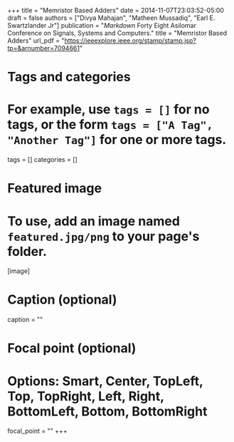 +++
title = "Memristor Based Adders"
date = 2014-11-07T23:03:52-05:00
draft = false
authors = ["Divya Mahajan", "Matheen Mussadiq", "Earl E. Swartzlander Jr"]
publication = "*Markdown* Forty Eight Asilomar Conference on Signals, Systems and Computers."
title = "Memristor Based Adders"
url_pdf = "https://ieeexplore.ieee.org/stamp/stamp.jsp?tp=&arnumber=7094661"

# Tags and categories
# For example, use `tags = []` for no tags, or the form `tags = ["A Tag", "Another Tag"]` for one or more tags.
tags = []
categories = []

# Featured image
# To use, add an image named `featured.jpg/png` to your page's folder. 
[image]
  # Caption (optional)
  caption = ""

  # Focal point (optional)
  # Options: Smart, Center, TopLeft, Top, TopRight, Left, Right, BottomLeft, Bottom, BottomRight
  focal_point = ""
+++
